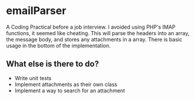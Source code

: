 emailParser
===========

A Coding Practical before a job interview. I avoided using PHP's IMAP functions,
it seemed like cheating. This will parse the headers into an array, the message
body, and stores any attachments in a array. There is basic usage in the bottom
of the implementation.


What else is there to do?
-------------------------

* Write unit tests
* Implement attachments as their own class
* Implement a way to search for an attachment